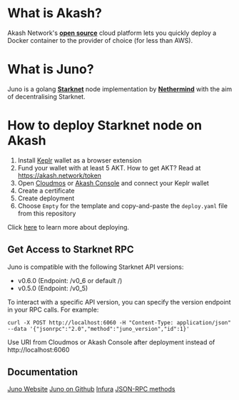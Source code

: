 # What is Akash?

Akash Network's [**open source**](https://github.com/ovrclk/akash) cloud platform lets you quickly deploy a Docker container to the provider of choice (for less than AWS).

# What is Juno?

Juno is a golang [**Starknet**](https://starknet.io/) node implementation by [**Nethermind**](https://nethermind.io/) with the aim of decentralising Starknet.

# How to deploy Starknet node on Akash

1. Install [Keplr](https://chrome.google.com/webstore/detail/keplr/dmkamcknogkgcdfhhbddcghachkejeap) wallet as a browser extension
2. Fund your wallet with at least 5 AKT. How to get AKT? Read at https://akash.network/token
3. Open [Cloudmos](https://deploy.cloudmos.io/) or [Akash Console](https://console.akash.network/) and connect your Keplr wallet
5. Create a certificate
3. Create deployment
4. Choose `Empty` for the template and copy-and-paste the `deploy.yaml` file from this repository

Click [here](https://docs.akash.network/guides/deploy) to learn more about deploying.

## Get Access to Starknet RPC
Juno is compatible with the following Starknet API versions:
- v0.6.0 (Endpoint: /v0_6 or default /)
- v0.5.0 (Endpoint: /v0_5)

To interact with a specific API version, you can specify the version endpoint in your RPC calls. For example:
```
curl -X POST http://localhost:6060 -H "Content-Type: application/json" --data '{"jsonrpc":"2.0","method":"juno_version","id":1}'
```
Use URI from Cloudmos or Akash Console after deployment instead of http://localhost:6060

## Documentation

[Juno Website](https://juno.nethermind.io/)
[Juno on Github](https://github.com/NethermindEth/juno)
[Infura](https://app.infura.io/)
[JSON-RPC methods](https://docs.infura.io/api/networks/starknet/json-rpc-methods)
